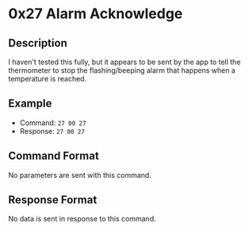 # 0x27 Alarm Acknowledge

## Description

I haven't tested this fully, but it appears to be sent by the app to tell the thermometer to stop the flashing/beeping
alarm that happens when a temperature is reached.

## Example

* Command: `27 00 27`
* Response: `27 00 27`

## Command Format

No parameters are sent with this command.

## Response Format

No data is sent in response to this command.
